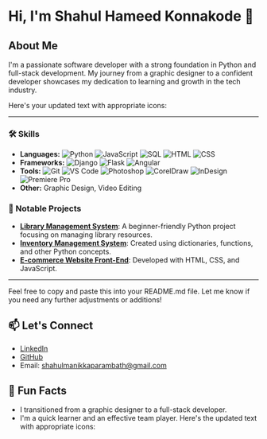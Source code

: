 # Hi, I'm Shahul Hameed Konnakode 👋

## About Me
I'm a passionate software developer with a strong foundation in Python and full-stack development. My journey from a graphic designer to a confident developer showcases my dedication to learning and growth in the tech industry.

Here's your updated text with appropriate icons:

---

### 🛠 Skills
- **Languages:** ![Python](https://img.shields.io/badge/-Python-3776AB?style=flat-square&logo=python&logoColor=white) ![JavaScript](https://img.shields.io/badge/-JavaScript-F7DF1E?style=flat-square&logo=javascript&logoColor=black) ![SQL](https://img.shields.io/badge/-SQL-4479A1?style=flat-square&logo=postgresql&logoColor=white) ![HTML](https://img.shields.io/badge/-HTML5-E34F26?style=flat-square&logo=html5&logoColor=white) ![CSS](https://img.shields.io/badge/-CSS3-1572B6?style=flat-square&logo=css3&logoColor=white)
- **Frameworks:** ![Django](https://img.shields.io/badge/-Django-092E20?style=flat-square&logo=django&logoColor=white) ![Flask](https://img.shields.io/badge/-Flask-000000?style=flat-square&logo=flask&logoColor=white) ![Angular](https://img.shields.io/badge/-Angular-DD0031?style=flat-square&logo=angular&logoColor=white)
- **Tools:** ![Git](https://img.shields.io/badge/-Git-F05032?style=flat-square&logo=git&logoColor=white) ![VS Code](https://img.shields.io/badge/-VS%20Code-007ACC?style=flat-square&logo=visual-studio-code&logoColor=white) ![Photoshop](https://img.shields.io/badge/-Photoshop-31A8FF?style=flat-square&logo=adobe-photoshop&logoColor=white) ![CorelDraw](https://img.shields.io/badge/-CorelDraw-46A047?style=flat-square&logo=coreldraw&logoColor=white) ![InDesign](https://img.shields.io/badge/-InDesign-FF3366?style=flat-square&logo=adobe-indesign&logoColor=white) ![Premiere Pro](https://img.shields.io/badge/-Premiere%20Pro-9999FF?style=flat-square&logo=adobe-premiere-pro&logoColor=white)
- **Other:** Graphic Design, Video Editing

### 🌟 Notable Projects
- **[Library Management System](https://github.com/shahul178/public_python)**: A beginner-friendly Python project focusing on managing library resources.
- **[Inventory Management System](https://github.com/shahul178/inventory)**: Created using dictionaries, functions, and other Python concepts.
- **[E-commerce Website Front-End](https://github.com/shahul178/public_python)**: Developed with HTML, CSS, and JavaScript.

---

Feel free to copy and paste this into your README.md file. Let me know if you need any further adjustments or additions!

## 📫 Let's Connect
- [LinkedIn](www.linkedin.com/in/shahul-hameed-konnakode-a04b38115)
- [GitHub](https://github.com/ShahulHameedKonnakode)
- Email: shahulmanikkaparambath@gmail.com

## 🚀 Fun Facts
- I transitioned from a graphic designer to a full-stack developer.
- I'm a quick learner and an effective team player.
Here's the updated text with appropriate icons:


